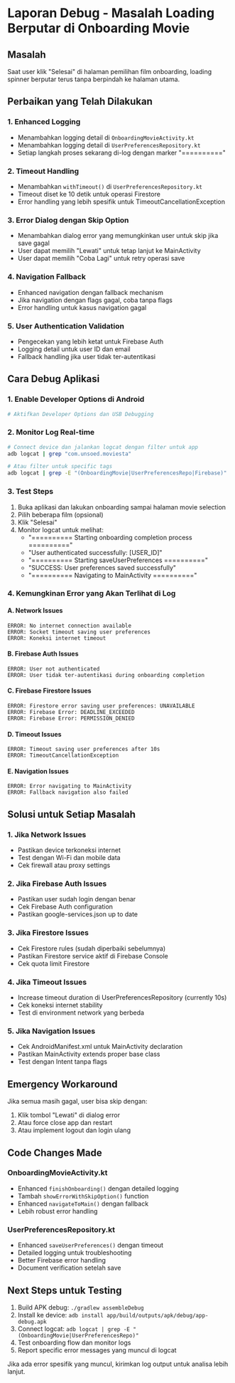 # Laporan Debug - Masalah Loading Berputar di Onboarding Movie

## Masalah
Saat user klik "Selesai" di halaman pemilihan film onboarding, loading spinner berputar terus tanpa berpindah ke halaman utama.

## Perbaikan yang Telah Dilakukan

### 1. Enhanced Logging
- Menambahkan logging detail di `OnboardingMovieActivity.kt`
- Menambahkan logging detail di `UserPreferencesRepository.kt`
- Setiap langkah proses sekarang di-log dengan marker "=========="

### 2. Timeout Handling
- Menambahkan `withTimeout()` di `UserPreferencesRepository.kt`
- Timeout diset ke 10 detik untuk operasi Firestore
- Error handling yang lebih spesifik untuk TimeoutCancellationException

### 3. Error Dialog dengan Skip Option
- Menambahkan dialog error yang memungkinkan user untuk skip jika save gagal
- User dapat memilih "Lewati" untuk tetap lanjut ke MainActivity
- User dapat memilih "Coba Lagi" untuk retry operasi save

### 4. Navigation Fallback
- Enhanced navigation dengan fallback mechanism
- Jika navigation dengan flags gagal, coba tanpa flags
- Error handling untuk kasus navigation gagal

### 5. User Authentication Validation
- Pengecekan yang lebih ketat untuk Firebase Auth
- Logging detail untuk user ID dan email
- Fallback handling jika user tidak ter-autentikasi

## Cara Debug Aplikasi

### 1. Enable Developer Options di Android
```bash
# Aktifkan Developer Options dan USB Debugging
```

### 2. Monitor Log Real-time
```bash
# Connect device dan jalankan logcat dengan filter untuk app
adb logcat | grep "com.unsoed.moviesta"

# Atau filter untuk specific tags
adb logcat | grep -E "(OnboardingMovie|UserPreferencesRepo|Firebase)"
```

### 3. Test Steps
1. Buka aplikasi dan lakukan onboarding sampai halaman movie selection
2. Pilih beberapa film (opsional)
3. Klik "Selesai"
4. Monitor logcat untuk melihat:
   - "========== Starting onboarding completion process =========="
   - "User authenticated successfully: [USER_ID]"
   - "========== Starting saveUserPreferences =========="
   - "SUCCESS: User preferences saved successfully"
   - "========== Navigating to MainActivity =========="

### 4. Kemungkinan Error yang Akan Terlihat di Log

#### A. Network Issues
```
ERROR: No internet connection available
ERROR: Socket timeout saving user preferences
ERROR: Koneksi internet timeout
```

#### B. Firebase Auth Issues
```
ERROR: User not authenticated
ERROR: User tidak ter-autentikasi during onboarding completion
```

#### C. Firebase Firestore Issues
```
ERROR: Firestore error saving user preferences: UNAVAILABLE
ERROR: Firebase Error: DEADLINE_EXCEEDED
ERROR: Firebase Error: PERMISSION_DENIED
```

#### D. Timeout Issues
```
ERROR: Timeout saving user preferences after 10s
ERROR: TimeoutCancellationException
```

#### E. Navigation Issues
```
ERROR: Error navigating to MainActivity
ERROR: Fallback navigation also failed
```

## Solusi untuk Setiap Masalah

### 1. Jika Network Issues
- Pastikan device terkoneksi internet
- Test dengan Wi-Fi dan mobile data
- Cek firewall atau proxy settings

### 2. Jika Firebase Auth Issues
- Pastikan user sudah login dengan benar
- Cek Firebase Auth configuration
- Pastikan google-services.json up to date

### 3. Jika Firestore Issues
- Cek Firestore rules (sudah diperbaiki sebelumnya)
- Pastikan Firestore service aktif di Firebase Console
- Cek quota limit Firestore

### 4. Jika Timeout Issues
- Increase timeout duration di UserPreferencesRepository (currently 10s)
- Cek koneksi internet stability
- Test di environment network yang berbeda

### 5. Jika Navigation Issues
- Cek AndroidManifest.xml untuk MainActivity declaration
- Pastikan MainActivity extends proper base class
- Test dengan Intent tanpa flags

## Emergency Workaround

Jika semua masih gagal, user bisa skip dengan:
1. Klik tombol "Lewati" di dialog error
2. Atau force close app dan restart
3. Atau implement logout dan login ulang

## Code Changes Made

### OnboardingMovieActivity.kt
- Enhanced `finishOnboarding()` dengan detailed logging
- Tambah `showErrorWithSkipOption()` function
- Enhanced `navigateToMain()` dengan fallback
- Lebih robust error handling

### UserPreferencesRepository.kt
- Enhanced `saveUserPreferences()` dengan timeout
- Detailed logging untuk troubleshooting
- Better Firebase error handling
- Document verification setelah save

## Next Steps untuk Testing

1. Build APK debug: `./gradlew assembleDebug`
2. Install ke device: `adb install app/build/outputs/apk/debug/app-debug.apk`
3. Connect logcat: `adb logcat | grep -E "(OnboardingMovie|UserPreferencesRepo)"`
4. Test onboarding flow dan monitor logs
5. Report specific error messages yang muncul di logcat

Jika ada error spesifik yang muncul, kirimkan log output untuk analisa lebih lanjut.